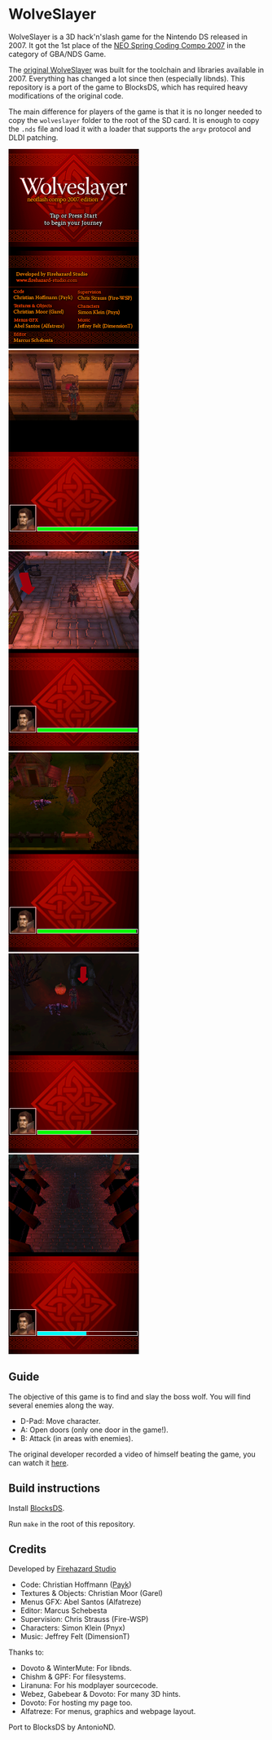 # WolveSlayer

WolveSlayer is a 3D hack'n'slash game for the Nintendo DS released in 2007. It
got the 1st place of the [NEO Spring Coding Compo 2007](https://web.archive.org/web/20210208021659/https://www.neoflash.com/forum/index.php?topic=3895.0)
in the category of GBA/NDS Game.

The [original WolveSlayer](https://web.archive.org/web/20161225102440/http://payk.drunkencoders.com/)
was built for the toolchain and libraries available in 2007. Everything has
changed a lot since then (especially libnds). This repository is a port of the
game to BlocksDS, which has required heavy modifications of the original code.

The main difference for players of the game is that it is no longer needed to
copy the `wolveslayer` folder to the root of the SD card. It is enough to copy
the `.nds` file and load it with a loader that supports the `argv` protocol and
DLDI patching.

![Title screen](screenshots/screenshot-1.png) ![House](screenshots/screenshot-2.png)
![Village](screenshots/screenshot-3.png) ![Forest](screenshots/screenshot-4.png)
![Entrance](screenshots/screenshot-5.png) ![Temple](screenshots/screenshot-6.png)

## Guide

The objective of this game is to find and slay the boss wolf. You will find
several enemies along the way.

- D-Pad: Move character.
- A: Open doors (only one door in the game!).
- B: Attack (in areas with enemies).

The original developer recorded a video of himself beating the game, you can
watch it [here](https://www.youtube.com/watch?v=q-SZ4lWB1Qs).

## Build instructions

Install [BlocksDS](https://blocksds.github.io/docs/).

Run `make` in the root of this repository.

## Credits

Developed by [Firehazard Studio](http://www.firehazard-studio.com)

- Code: Christian Hoffmann ([Payk](http://www.payk.drunkencoders.com))
- Textures & Objects: Christian Moor (Garel)
- Menus GFX: Abel Santos (Alfatreze)
- Editor: Marcus Schebesta
- Supervision: Chris Strauss (Fire-WSP)
- Characters: Simon Klein (Pnyx)
- Music: Jeffrey Felt (DimensionT)

Thanks to:

- Dovoto & WinterMute: For libnds.
- Chishm & GPF: For filesystems.
- Liranuna: For his modplayer sourcecode.
- Webez, Gabebear & Dovoto: For many 3D hints.
- Dovoto: For hosting my page too.
- Alfatreze: For menus, graphics and webpage layout.

Port to BlocksDS by AntonioND.
